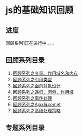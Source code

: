 # js的基础知识回顾

## 进度

回顾系列1正在进行中 。。。

## 回顾系列目录

1. [回顾系列之变量、作用域名和内存](https://github.com/xuweikang/jsBasicReview/issues/1)
2. [回顾系列之引用类型]()
3. [回顾系列之面向对象设计]()
4. [回顾系列之递归、闭包、作用域]()
5. [回顾系列之事件处理]()
6. [回顾系列之Ajax与comet]()
7. [回顾系列之高级处理策略]()

## 专题系列目录
